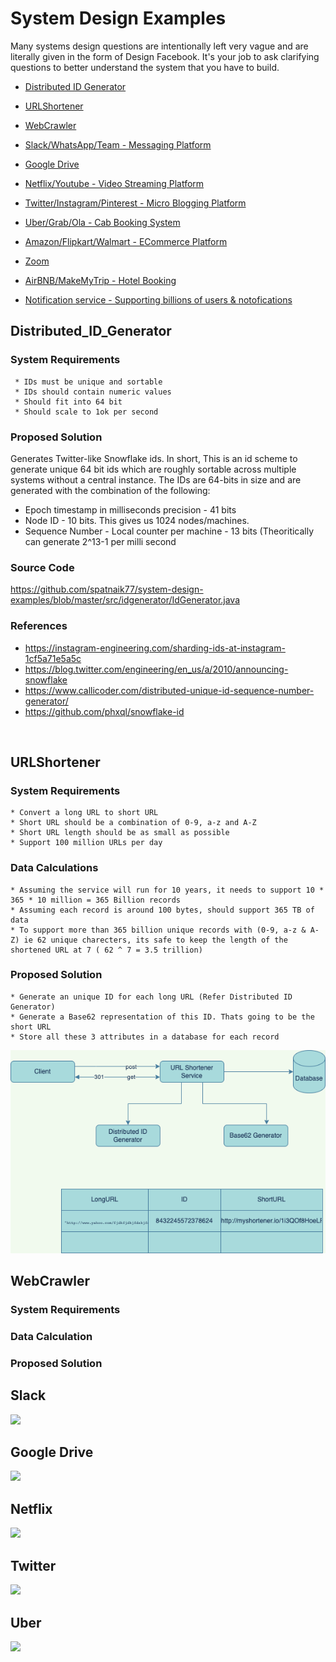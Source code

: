 # System Design Examples

Many systems design questions are intentionally left very vague and are literally given in the form of Design Facebook. It's your job to ask clarifying questions to better understand the system that you have to build.

- [Distributed ID Generator](#Distributed_ID_Generator)
- [URLShortener](#URLShortener)
- [WebCrawler](#WebCrawler)
- [Slack/WhatsApp/Team - Messaging Platform](#Slack)
- [Google Drive](#google-drive)
- [Netflix/Youtube - Video Streaming Platform](#NetflixYoutube)
- [Twitter/Instagram/Pinterest - Micro Blogging Platform](#twitter)
- [Uber/Grab/Ola - Cab Booking System](#Uber)
- [Amazon/Flipkart/Walmart - ECommerce Platform](#AmazonWalmart)


- [Zoom](#zoom)

- [AirBNB/MakeMyTrip - Hotel Booking](#airbnb)
- [Notification service - Supporting billions of users & notofications](#)

## Distributed_ID_Generator

### System Requirements
     * IDs must be unique and sortable
     * IDs should contain numeric values
     * Should fit into 64 bit 
     * Should scale to 1ok per second

### Proposed Solution
Generates Twitter-like Snowflake ids. In short, This is an id scheme to generate unique 64 bit ids which are roughly sortable across multiple systems without a central instance.
The IDs are 64-bits in size and are generated with the combination of the following:
  * Epoch timestamp in milliseconds precision - 41 bits
  * Node ID - 10 bits. This gives us 1024 nodes/machines.
  * Sequence Number - Local counter per machine - 13 bits (Theoritically can generate 2^13-1 per milli second
  
  ### Source Code
  https://github.com/spatnaik77/system-design-examples/blob/master/src/idgenerator/IdGenerator.java
  
  ### References
  * https://instagram-engineering.com/sharding-ids-at-instagram-1cf5a71e5a5c
  * https://blog.twitter.com/engineering/en_us/a/2010/announcing-snowflake
  * https://www.callicoder.com/distributed-unique-id-sequence-number-generator/
  * https://github.com/phxql/snowflake-id  
<br>

## URLShortener

### System Requirements
    * Convert a long URL to short URL
    * Short URL should be a combination of 0-9, a-z and A-Z 
    * Short URL length should be as small as possible
    * Support 100 million URLs per day
### Data Calculations
    * Assuming the service will run for 10 years, it needs to support 10 * 365 * 10 million = 365 Billion records
    * Assuming each record is around 100 bytes, should support 365 TB of data
    * To support more than 365 billion unique records with (0-9, a-z & A-Z) ie 62 unique charecters, its safe to keep the length of the shortened URL at 7 ( 62 ^ 7 = 3.5 trillion)

### Proposed Solution     
    * Generate an unique ID for each long URL (Refer Distributed ID Generator)
    * Generate a Base62 representation of this ID. Thats going to be the short URL
    * Store all these 3 attributes in a database for each record

<img src="https://github.com/spatnaik77/system-design-examples/blob/master/design-pictures/urlshortener.png">
<br>

## WebCrawler

### System Requirements

### Data Calculation

### Proposed Solution

## Slack

<img src="https://github.com/spatnaik77/system-design-examples/blob/master/design-pictures/Slack.png">
<br>

## Google Drive

<img src="https://github.com/spatnaik77/system-design-examples/blob/master/design-pictures/GoogleDrive.png"/>
<br>

## Netflix

<img src="https://github.com/spatnaik77/system-design-examples/blob/master/design-pictures/Netflix.png"/>
<br>

## Twitter

<img src="https://github.com/spatnaik77/system-design-examples/blob/master/design-pictures/Twitter.png"/>
<br>

## Uber

<img src="https://github.com/spatnaik77/system-design-examples/blob/master/design-pictures/Uber.png"/>
<br>













